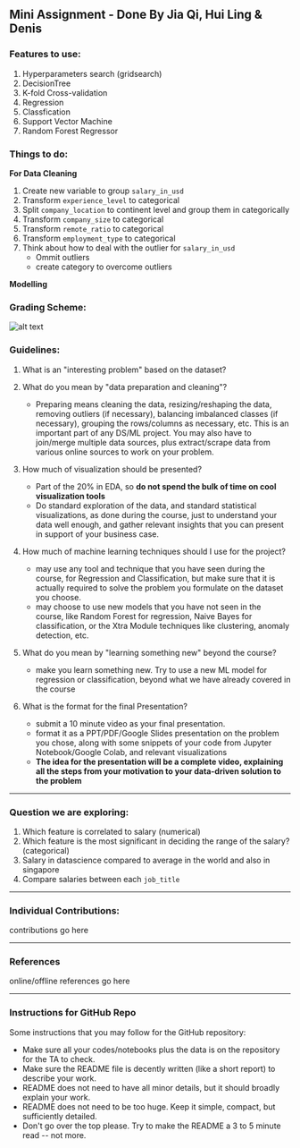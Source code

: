 ## Mini Assignment - Done By Jia Qi, Hui Ling & Denis

### Features to use:
1. Hyperparameters search (gridsearch)
2. DecisionTree 
3. K-fold Cross-validation
4. Regression
5. Classfication
6. Support Vector Machine
7. Random Forest Regressor
   
### Things to do:
**For Data Cleaning**
1. Create new variable to group `salary_in_usd`
2. Transform `experience_level` to categorical
3. Split `company_location` to continent level and group them in categorically
4. Transform `company_size` to categorical
5. Transform `remote_ratio` to categorical
6. Transform `employment_type` to categorical
7. Think about how to deal with the outlier for `salary_in_usd`
   - Ommit outliers
   - create category to overcome outliers

**Modelling**



### Grading Scheme:
![alt text](https://cdn.discordapp.com/attachments/1065968545671958530/1083018055724052520/image.png "grading scheme of overall project")

### Guidelines:
1. What is an "interesting problem" based on the dataset?


2. What do you mean by "data preparation and cleaning"?
    - Preparing means cleaning the data, resizing/reshaping the data, removing outliers (if necessary), balancing imbalanced classes (if necessary), grouping the rows/columns as necessary, etc. This is an important part of any DS/ML project. You may also have to join/merge multiple data sources, plus extract/scrape data from various online sources to work on your problem.


3. How much of visualization should be presented?
    - Part of the 20% in EDA, so **do not spend the bulk of time on cool visualization tools**
    - Do standard exploration of the data, and standard statistical visualizations, as done during the course, just to understand your data well enough, and gather relevant insights that you can present in support of your business case.


4. How much of machine learning techniques should I use for the project?
    - may use any tool and technique that you have seen during the course, for Regression and Classification, but make sure that it is actually required to solve the problem you formulate on the dataset you choose.
    - may choose to use new models that you have not seen in the course, like Random Forest for regression, Naive Bayes for classification, or the Xtra Module techniques like clustering, anomaly detection, etc.

5. What do you mean by "learning something new" beyond the course?
    - make you learn something new. Try to use a new ML model for regression or classification, beyond what we have already covered in the course


6. What is the format for the final Presentation?
    - submit a 10 minute video as your final presentation.
    - format it as a PPT/PDF/Google Slides presentation on the problem you chose, along with some snippets of your code from Jupyter Notebook/Google Colab, and relevant visualizations
    - **The idea for the presentation will be a complete video, explaining all the steps from your motivation to your data-driven solution to the problem**

---
### Question we are exploring: 

1. Which feature is correlated to salary (numerical)
2. Which feature is the most significant in deciding the range of the salary? (categorical)
3. Salary in datascience compared to average in the world and also in singapore
4. Compare salaries between each `job_title`

---
### Individual Contributions:
contributions go here

---
### References
online/offline references go here

---

### Instructions for GitHub Repo
Some instructions that you may follow for the GitHub repository:
- Make sure all your codes/notebooks plus the data is on the repository for the TA to check.
- Make sure the README file is decently written (like a short report) to describe your work.
- README does not need to have all minor details, but it should broadly explain your work.
- README does not need to be too huge. Keep it simple, compact, but sufficiently detailed.
- Don't go over the top please. Try to make the README a 3 to 5 minute read -- not more.
